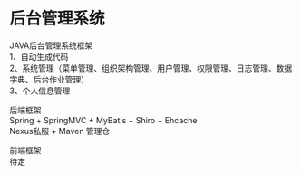 # 后台管理系统

JAVA后台管理系统框架
<br/>
1、自动生成代码
<br/>
2、系统管理（菜单管理、组织架构管理、用户管理、权限管理、日志管理、数据字典、后台作业管理）
<br/>
3、个人信息管理

后端框架
<br />
Spring + SpringMVC + MyBatis + Shiro + Ehcache
<br />
Nexus私服 + Maven 管理仓

前端框架
<br />
待定
